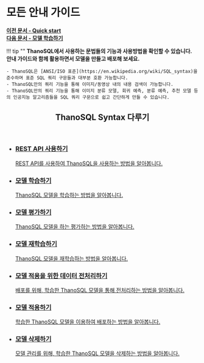 # __모든 안내 가이드__

**[이전 문서 - Quick start](/how-to_guides/quick_start/)**  
**[다음 문서 - 모델 학습하기](/how-to_guides/modelling/BUILD_MODEL_SYNTAX/)**  

!!! tip ""
    __ThanoSQL에서 사용하는 문법들의 기능과 사용방법을 확인할 수 있습니다.  
    안내 가이드와 함께 활용하면서 모델을 만들고 배포해 보세요.__   

    - ThanoSQL은 [ANSI/ISO 표준](https://en.wikipedia.org/wiki/SQL_syntax)을 준수하며 표준 SQL 쿼리 구문들과 대부분 호환 가능합니다.  
    - ThanoSQL만의 쿼리 기능을 통해 이미지/동영상 내의 내용 검색이 가능합니다.  
    - ThanoSQL만의 쿼리 기능을 통해 이미지 분류 모델, 회귀 예측, 분류 예측, 추천 모델 등의 인공지능 알고리즘들을 SQL 쿼리 구문으로 쉽고 간단하게 만들 수 있습니다.  

<div class="card">
  <header>
    <h2 id="card-h2">ThanoSQL Syntax 다루기</h2>
  </header>
  <ul class="fullclick">
    <li>
      <a href="../data_upload/">
        <h3>REST API 사용하기</h3>
        <p>
            REST API를 사용하여 ThanoSQL을 사용하는 방법을 알아봅니다.
        </p>
      </a>
    </li>
    <li>
      <a href="../modelling/BUILD_MODEL_SYNTAX/">
        <h3>모델 학습하기</h3>
        <p>
            ThanoSQL 모델을 학습하는 방법을 알아봅니다.
        </p>
      </a>
    </li>
    <li>
      <a href="../modelling/EVALUATE_MODEL_SYNTAX/">
        <h3>모델 평가하기</h3>
        <p>
            ThanoSQL 모델을 하는 평가하는 방법을 알아봅니다.
        </p>
      </a>
    </li>
    <li>
      <a href="../modelling/FIT_MODEL_SYNTAX/">
        <h3>모델 재학습하기</h3>
        <p>
            ThanoSQL 모델을 재학습하는 방법을 알아봅니다.
        </p>
      </a>
    </li>
    <li>
      <a href="../modelling/TRANSFORM_MODEL_SYNTAX/">
        <h3>모델 적용을 위한 데이터 전처리하기</h3>
        <p>
            배포를 위해, 학습한 ThanoSQL 모델을 통해 전처리하는 방법을 알아봅니다.
        </p>
      </a>
    </li>
    <li>
      <a href="../modelling/PREDICT_MODEL_SYNTAX/">
        <h3>모델 적용하기</h3>
        <p>
            학습한 ThanoSQL 모델을 이용하여 배포하는 방법을 알아봅니다. 
        </p>
      </a>
    </li>    
    <li>
      <a href="../modelling/DELETE_MODEL_SYNTAX/">
        <h3>모델 삭제하기</h3>
        <p>
            모델 관리를 위해, 학습한 ThanoSQL 모델을 삭제하는 방법을 알아봅니다.
        </p>
      </a>
    </li>
  </ul>
</div>